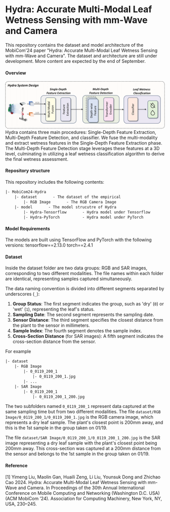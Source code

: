 # Hydra: Accurate Multi-Modal Leaf Wetness Sensing with mm-Wave and Camera

This repository contains the dataset and model architecture of the MobiCom'24 paper "Hydra: Accurate Multi-Modal Leaf Wetness Sensing with mm-Wave and Camera".
The dataset and architecture are still under development. More content are expected by the end of September.

#### Overview
![overview image](figure/overview.png "Title")
Hydra contains three main procedures: Single-Depth Feature Extraction, Multi-Depth Feature Detection, and classifier. We fuse the multi-modality and extract wetness features in the Single-Depth Feature Extraction phase. The Multi-Depth Feature Detection stage leverages these features at a 3D level, culminating in utilizing a leaf wetness classification algorithm to derive the final wetness assessment.


#### Repository structure
This repository includes the following contents:


	|- MobiCom24-Hydra
		|- dataset       - The dataset of the empirical 
  			|- RGB Image       - The RGB Camera Image
		|- model       - The model strucutre of Hydra
  			|- Hydra-Tensorflow       - Hydra model under Tensorflow
  			|- Hydra-PyTorch          - Hydra model under PyTorch
  
#### Model Requirements
The models are built using TensorFlow and PyTorch with the following versions:
	tensorflow==2.13.0
	torch==2.4.1

#### Dataset
Inside the dataset folder are two data groups: RGB and SAR images, corresponding to two different modalities. The file names within each folder are identical, representing samples captured simultaneously.

The data naming convention is divided into different segments separated by underscores (`_`):

1. **Group Status**: The first segment indicates the group, such as 'dry' (`0`) or 'wet' (`1`), representing the leaf's status.
2. **Sampling Date**: The second segment represents the sampling date.
3. **Sensor Distance**: The third segment specifies the closest distance from the plant to the sensor in millimeters.
4. **Sample Index**: The fourth segment denotes the sample index.
5. **Cross-Section Distance** (for SAR images): A fifth segment indicates the cross-section distance from the sensor.

For example


	|- dataset
 		|- RGB Image
			|- 0_0119_200_1
				|- 0_0119_200_1.jpg
   			|- ...
 		|- SAR Image
			|- 0_0119_200_1
				|- 0_0119_200_1_200.jpg


The two subfolders named `0_0119_200_1` represent data captured at the same sampling time but from two different modalities.
The file `dataset/RGB Image/0_0119_200_1/0_0119_200_1.jpg`
is the RGB camera image, which represents a dry leaf sample. The plant's closest point is 200mm away, and this is the 1st sample in the group taken on 01/19.
 
The file `dataset/SAR Image/0_0119_200_1/0_0119_200_1_200.jpg` is the SAR image representing a dry leaf sample with the plant's closest point being 200mm away. This cross-section was captured at a 200mm distance from the sensor and belongs to the 1st sample in the group taken on 01/19.




   			



#### Reference
[1] Yimeng Liu, Maolin Gan, Huaili Zeng, Li Liu, Younsuk Dong and Zhichao Cao 2024. Hydra: Accurate Multi-Modal Leaf Wetness Sensing with mm-Wave and Camera. In Proceedings of the 30th Annual International Conference on Mobile Computing and Networking (Washington D.C. USA) (ACM MobiCom ’24). Association for Computing Machinery, New York, NY, USA, 230–245.
